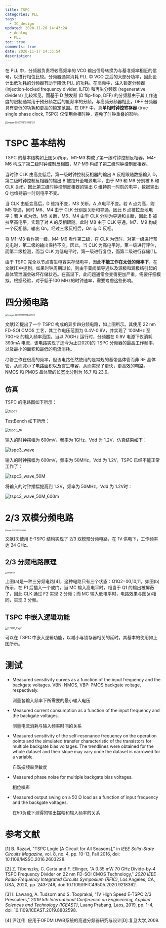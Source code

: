 ```yaml
---
title: TSPC
categories: PLL
tags:
  - IC_design
updated: 2020-11-26 14:43:24  - Analog
  - PLL
toc: true
comments: true
date: 2020-11-17 14:35:54
description:
---
```



在 PLL 中，分频器负责将较高频率的 VCO 输出信号转换为与基准频率相近的信号，以进行相位比较。分频器通常消耗 PLL 中 VCO 之后的大部分功率，因此设计出低功耗的分频器有助于降低 PLL 的功耗。在高频中，注入锁定分频器 (injection-locked frequency divider, ILFD) 和再生分频器 (regenerative dividers) 比较常见。而基于 D 触发器 (D flip-flop, DFF) 的分频器由于其工作速度的限制通常用于预分频之后的低频率的分频。与高频分频器相比，DFF 分频器具有更低的功耗和更高的锁定范围。在 DFF 中，真**单相时钟控寄存器** (true single phase clock, TSPC) 仅使用单相时钟，避免了时钟重叠的影响。

<img src="TSPC/image-20201118103158126.png" alt="image-20201118103158126" style="zoom:50%;" />

<!--more-->

# TSPC 基本结构

TSPC 的基本结构如上图(a)所示，M1-M3 构成了第一级时钟控制反相器，M4-M6 构成了第二级时钟控制反相器，M7-M9 构成了第二级时钟控制反相器。

当时钟 CLK 由高变低后，第一级时钟控制反相器的输出 A 反相跟随数据输入 D，第二级时钟控制反相器的输出 B 被拉升至电源电平，由于 M9 和 M8 分别被 B 和 CLK 关闭，因此第三级时钟控制反相器的输出 C 维持前一时刻的电平，数据输出 Q 也维持前一时刻电平不变。

当 CLK 由低变高后，D 维持不变，M3 关断，A 点电平不变。若 A 点为高，则 M5 导通，同时 M6、M4 由于 CLK 分别是关断和导通，因此 B 点被拉至地电平；若 A 点为低，M5 关断，M6、M4 由于 CLK 分别为导通和关断，因此 B 被拉至高电平，实现了对 A 的反相跟随。此时 M8 由于 CLK 导通，M7、M9 构成一个反相器，输出 Qn。经过三级反相后，Qn 与 D 反相。

将 M1-M3 看作第一级，M4-M9 看作第二级，在 CLK 为低时，对第一级进行预充电时，第二级的输出保持不变。因此，当 CLK 为高电平时，第一级进行评估，而第二级检测，而当 CLK 为低电平时，第一级进行复位，而第二级进行存储[1]。

由于 TSPC 完全以节点寄生电容来存储电平，因此**不能工作在太低的频率下**，在文献[1]中提到，如果时钟周期过长，则由于亚阈值导通以及源极和漏极结引起的晶体管泄漏会破坏存储状态。在高温下，此问题通常会变得更加严重，需要仔细模拟。根据经验，对于低于100 MHz的时钟速率，需要考虑这些影响。

# 四分频电路

<img src="TSPC/image-20201118111946326.png" alt="image-20201118111946326" style="zoom:50%;" />

文献[2]提出了一个 TSPC 构成的异步四分频电路，如上图所示。其使用 22 nm FD-SOI CMOS 工艺，其工作电压范围为 0.4V-0.9V，并实现了 100MHz 至 70GHz 的输入频率范围。当以 70GHz 运行时，分频器在 0.9V 电源下仅消耗 393mA 电流，该电路实现了迄今为止[2020]的 TSPC 分频器的最高工作频率，以及最小的面积和最低的电流消耗。

尽管工作在很高的频率，但该电路任然使用的是常规的基带晶体管而非 RF 晶体管，从而减小了电路面积以及寄生电容，从而实现了更快，更高效的电路。NMOS 和 PMOS 晶体管的长宽比分别为 16.7 和 23.9。

## 仿真

TSPC 的电路图如下所示：

<img src="TSPC/tspc1.png" alt="tspc1" style="zoom:75%;" />

TestBench 如下所示：

<img src="TSPC/tspc3_tb.png" alt="tspc3_tb" style="zoom:75%;" />

输入的时钟摆幅为 600mV，频率为 1GHz，Vdd 为 1.2V，仿真结果如下：

![tspc3_wave](TSPC/tspc3_wave.svg)

输入的时钟摆幅为 600mV，频率为 50MHz，Vdd 为 1.2V，TSPC 已经不能正常工作了：

![tspc3_wave_50M](TSPC/tspc3_wave_50M.svg)

将输入的时钟摆幅提高到 1.2V，频率为 50MHz，Vdd 为 1.2V时：

![tspc3_wave_50M_600m](TSPC/tspc3_wave_50M_600m.svg)

# 2/3 双模分频电路

<img src="TSPC/image-20201118113039866.png" alt="image-20201118113039866" style="zoom:35%;" />

文献[3]使用 E-TSPC 结构实现了 2/3 双模预分频电路，在 1V 供电下，工作频率达 24 GHz。

## 2/3 分频电路原理

<img src="TSPC/divider23.png" alt="divider23" style="zoom:40%;" />

上图(a)是一种三分频电路[4]，这种电路只有三个状态：Q1Q2=00,10,11。如图(b)所示，在 F1 后插入一个或门，当 MC 输入高电平时，相当于 Q1 的输出被屏蔽了，因此 CLK 通过 F2 实现 2 分频；而 MC 输入低电平时，电路效果与图(a)相同，实现 3 分频。

## TSPC 中嵌入逻辑功能

<img src="TSPC/TSPC_logic.drawio.svg" alt="TSPC_logic" style="zoom:60%;" />

可以在 TSPC 中嵌入逻辑功能，以减小与锁存器相关的延时。其基本的使用如上图所示。

# 测试

- Measured sensitivity curves as a function of the input frequency and the backgate voltages. VBN: NMOS, VBP: PMOS backgate voltage, respectively.

  测量各输入频率下所需要的最小输入电压

- Measured current consumption as a function of the input frequency and the backgate voltages.

  测量电流消耗与输入频率时间的关系

- Measured sensitivity of the self-resonance frequency on the operation points and the simulated transfer characteristic of the transistors for multiple backgate bias voltages. The trendlines were obtained for the whole dataset and their slope may vary once the dataset is narrowed for a variable.

  自谐振频率灵敏度

- Measured phase noise for multiple backgate bias voltages.

  相位噪声

- Measured output swing on a 50 Ω load as a function of input frequency and the backgate voltages.

  在50负载下测得的输出摆幅和输入频率的关系



# 参考文献

[1] B. Razavi, "TSPC Logic [A Circuit for All Seasons]," in *IEEE Solid-State Circuits Magazine*, vol. 8, no. 4, pp. 10-13, Fall 2016, doi: 10.1109/MSSC.2016.2603228.

[2] Z. Tibenszky, C. Carta and F. Ellinger, "A 0.35 mW 70 GHz Divide-by-4 TSPC Frequency Divider on 22 nm FD-SOI CMOS Technology," *2020 IEEE Radio Frequency Integrated Circuits Symposium (RFIC)*, Los Angeles, CA, USA, 2020, pp. 243-246, doi: 10.1109/RFIC49505.2020.9218362.

[3] I. Lawang, A. Tudsorn and S. Tooprakai, "1V High Speed E-TSPC 2/3 Prescalers," *2019 5th International Conference on Engineering, Applied Sciences and Technology (ICEAST)*, Luang Prabang, Laos, 2019, pp. 1-4, doi: 10.1109/ICEAST.2019.8802598.

[4] 尹江伟. 应用于OFDM UWB系统的高速分频器研究与设计[D].复旦大学,2009.